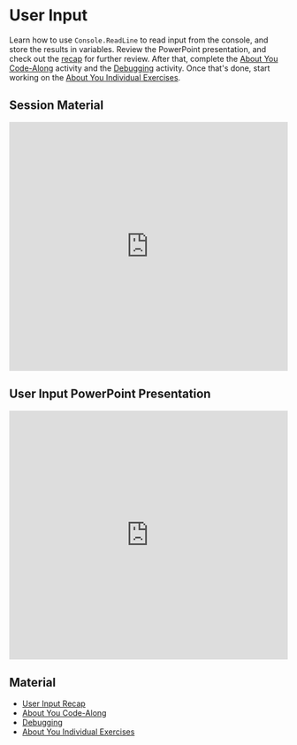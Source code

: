 # User Input
Learn how to use `Console.ReadLine` to read input from the console, and store the results in variables. Review the PowerPoint presentation, and check out the [recap](UserInputRecap.md) for further review. After that, complete the [About You Code-Along](AboutYouCodeAlong.md) activity and the [Debugging](Debugging.md) activity. Once that's done, start working on the [About You Individual Exercises](AboutYouIndividualExercises.md).

## Session Material
<iframe width="100%" height="450px" src="https://www.youtube.com/embed/xvhUUr_mhqg" frameborder="0" allow="accelerometer; autoplay; clipboard-write; encrypted-media; gyroscope; picture-in-picture" allowfullscreen></iframe>

## User Input PowerPoint Presentation
<iframe src='https://view.officeapps.live.com/op/embed.aspx?src=https://hylandtechclub.com/cs-101/UserInput/UserInput.pptx' width='100%' height='450px' frameborder='0'></iframe>

## Material
- [User Input Recap](UserInputRecap.md)
- [About You Code-Along](AboutYouCodeAlong.md)
- [Debugging](Debugging.md)
- [About You Individual Exercises](AboutYouIndividualExercises.md)